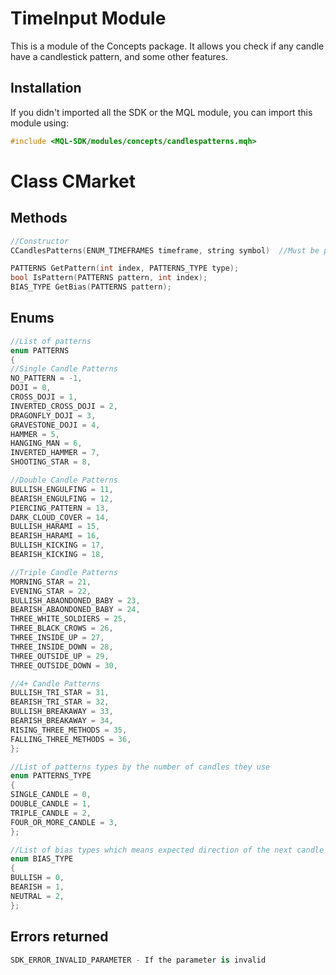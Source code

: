 # TimeInput Module
This is a module of the Concepts package. It allows you check if any candle have a candlestick pattern, and some other features.

## Installation
If you didn't imported all the SDK or the MQL module, you can import this module using:
```cpp
#include <MQL-SDK/modules/concepts/candlespatterns.mqh>
```

# Class CMarket
## Methods
```cpp
//Constructor
CCandlesPatterns(ENUM_TIMEFRAMES timeframe, string symbol)  //Must be passed the timeframe and the symbol to use

PATTERNS GetPattern(int index, PATTERNS_TYPE type);                         //Returns the pattern at the specified index and type
bool IsPattern(PATTERNS pattern, int index);                                //Returns true if the pattern is on the specified index
BIAS_TYPE GetBias(PATTERNS pattern);  
```

## Enums
```cpp
//List of patterns
enum PATTERNS
{
//Single Candle Patterns
NO_PATTERN = -1,
DOJI = 0,
CROSS_DOJI = 1,
INVERTED_CROSS_DOJI = 2,
DRAGONFLY_DOJI = 3,
GRAVESTONE_DOJI = 4,
HAMMER = 5,
HANGING_MAN = 6,
INVERTED_HAMMER = 7,
SHOOTING_STAR = 8,

//Double Candle Patterns
BULLISH_ENGULFING = 11,
BEARISH_ENGULFING = 12,
PIERCING_PATTERN = 13,
DARK_CLOUD_COVER = 14,
BULLISH_HARAMI = 15,
BEARISH_HARAMI = 16,
BULLISH_KICKING = 17,
BEARISH_KICKING = 18,

//Triple Candle Patterns
MORNING_STAR = 21,
EVENING_STAR = 22,
BULLISH_ABAONDONED_BABY = 23,
BEARISH_ABAONDONED_BABY = 24,
THREE_WHITE_SOLDIERS = 25,
THREE_BLACK_CROWS = 26,
THREE_INSIDE_UP = 27,
THREE_INSIDE_DOWN = 28,
THREE_OUTSIDE_UP = 29,
THREE_OUTSIDE_DOWN = 30,

//4+ Candle Patterns
BULLISH_TRI_STAR = 31,
BEARISH_TRI_STAR = 32,
BULLISH_BREAKAWAY = 33,
BEARISH_BREAKAWAY = 34,
RISING_THREE_METHODS = 35,
FALLING_THREE_METHODS = 36,
};

//List of patterns types by the number of candles they use
enum PATTERNS_TYPE
{
SINGLE_CANDLE = 0,
DOUBLE_CANDLE = 1,
TRIPLE_CANDLE = 2,
FOUR_OR_MORE_CANDLE = 3,
};

//List of bias types which means expected direction of the next candle
enum BIAS_TYPE
{
BULLISH = 0,
BEARISH = 1,
NEUTRAL = 2,
};
```

## Errors returned
```python
SDK_ERROR_INVALID_PARAMETER - If the parameter is invalid
```